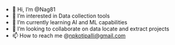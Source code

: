 - 👋 Hi, I’m @Nag81
- 👀 I’m interested in Data collection tools
- 🌱 I’m currently learning AI and ML capabilities
- 💞️ I’m looking to collaborate on data locate and extract projects
- 📫 How to reach me @npkotipalli@gmail.com

<!---
Nag81/Nag81 is a ✨ special ✨ repository because its `README.md` (this file) appears on your GitHub profile.
You can click the Preview link to take a look at your changes.
--->
